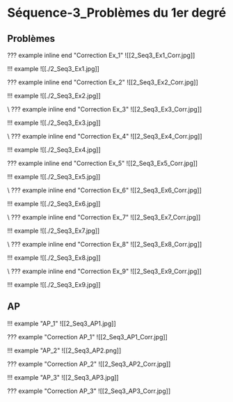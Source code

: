 # Séquence-3_Problèmes du 1er degré


## Problèmes

??? example inline end "Correction Ex_1"
    ![[2_Seq3_Ex1_Corr.jpg]]

!!! example
    ![[./2_Seq3_Ex1.jpg]]

??? example inline end "Correction Ex_2"
    ![[2_Seq3_Ex2_Corr.jpg]]

!!! example
    ![[./2_Seq3_Ex2.jpg]]

\ ??? example inline end "Correction Ex_3"
    ![[2_Seq3_Ex3_Corr.jpg]]

!!! example
    ![[./2_Seq3_Ex3.jpg]]

\ ??? example inline end "Correction Ex_4"
    ![[2_Seq3_Ex4_Corr.jpg]]

!!! example
    ![[./2_Seq3_Ex4.jpg]]

??? example inline end "Correction Ex_5"
    ![[2_Seq3_Ex5_Corr.jpg]]

!!! example
    ![[./2_Seq3_Ex5.jpg]]

\ ??? example inline end "Correction Ex_6"
    ![[2_Seq3_Ex6_Corr.jpg]]

!!! example
    ![[./2_Seq3_Ex6.jpg]]


\ ??? example inline end "Correction Ex_7"
    ![[2_Seq3_Ex7_Corr.jpg]]

!!! example
    ![[./2_Seq3_Ex7.jpg]]


\ ??? example inline end "Correction Ex_8"
    ![[2_Seq3_Ex8_Corr.jpg]]

!!! example
    ![[./2_Seq3_Ex8.jpg]]


\ ??? example inline end "Correction Ex_9"
    ![[2_Seq3_Ex9_Corr.jpg]]

!!! example
    ![[./2_Seq3_Ex9.jpg]]

## AP


!!! example "AP_1"
    ![[2_Seq3_AP1.jpg]] 

??? example "Correction AP_1"
    ![[2_Seq3_AP1_Corr.jpg]]

    
!!! example "AP_2"
    ![[2_Seq3_AP2.png]]   

??? example "Correction AP_2"
    ![[2_Seq3_AP2_Corr.jpg]]


!!! example "AP_3"
    ![[2_Seq3_AP3.jpg]]   

??? example "Correction AP_3"
    ![[2_Seq3_AP3_Corr.jpg]]

